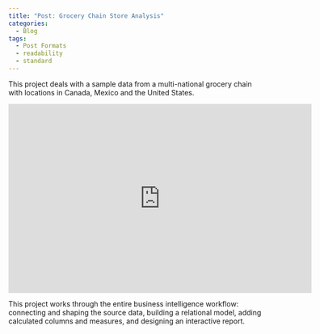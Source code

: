 ```yaml
---
title: "Post: Grocery Chain Store Analysis"
categories:
  - Blog
tags:
  - Post Formats
  - readability
  - standard
---
```

This project deals with a sample data from a multi-national grocery chain with locations in Canada, Mexico and the United States.

<iframe width="600" height="373.5" src="https://app.powerbi.com/view?r=eyJrIjoiZDdlOWZjODMtYjM3YS00ZWI5LTljNGUtNTkzMjIyYTA0OTE3IiwidCI6IjhhYjFmYjMzLTI2MWUtNDUyOC04ZjU0LTE5NGUzNWZmNzlmNSJ9&pageName=ReportSection" frameborder="0" allowFullScreen="true"></iframe>


This project works through the entire business intelligence workflow: connecting and shaping the source data, building a relational model, adding calculated columns and measures, and designing an interactive report. 

